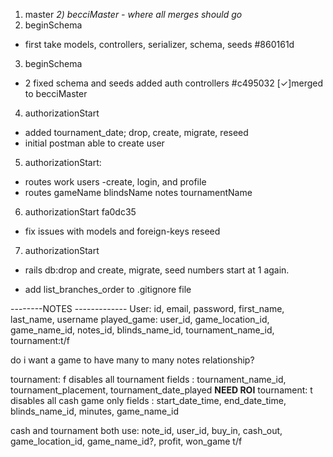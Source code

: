 1) master
*2) becciMaster - where all merges should go*
2) beginSchema
 - first take models, controllers, serializer, schema, seeds #860161d
3) beginSchema
 - 2 fixed schema and seeds added auth controllers #c495032
 [✓]merged to becciMaster
4) authorizationStart
 - added tournament_date; drop, create, migrate, reseed
 - initial postman able to create user
5) authorizationStart:
 - routes work users -create, login, and profile
 - routes gameName blindsName notes tournamentName
 6) authorizationStart fa0dc35
 - fix issues with models and foreign-keys reseed
 7) authorizationStart
 - rails db:drop and create, migrate, seed numbers start at 1 again.

 - add list_branches_order to .gitignore file


--------NOTES -------------
User: id, email, password, first_name, last_name, username
played_game: user_id, game_location_id, game_name_id, notes_id, blinds_name_id, tournament_name_id, tournament:t/f

do i want a game to have many to many notes relationship?

tournament: f disables all tournament fields :
  tournament_name_id,
  tournament_placement,
  tournament_date_played
  **NEED ROI**
tournament: t disables all cash game only fields :
  start_date_time,
  end_date_time,
  blinds_name_id,
  minutes,
  game_name_id

cash and tournament both use:
  note_id,
  user_id,
  buy_in,
  cash_out,
  game_location_id,
  game_name_id?,
  profit,
  won_game t/f
